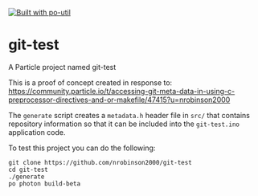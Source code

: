 [![Built with po-util](https://rawgit.com/nrobinson2000/po-util/master/images/built-with-po-util.svg)](https://po-util.com)

# git-test

A Particle project named git-test

This is a proof of concept created in response to: <https://community.particle.io/t/accessing-git-meta-data-in-using-c-preprocessor-directives-and-or-makefile/47415?u=nrobinson2000>

The `generate` script creates a `metadata.h` header file in `src/` that contains repository information so that it can be included into the `git-test.ino` application code.

To test this project you can do the following:

```
git clone https://github.com/nrobinson2000/git-test
cd git-test
./generate
po photon build-beta
```
